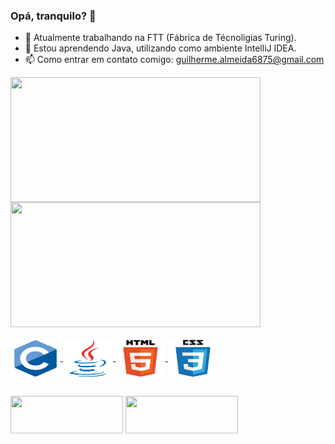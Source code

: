 ### Opá, tranquilo? 👋

- 🔭 Atualmente trabalhando na FTT (Fábrica de Técnoligias Turing).
- 🌱 Estou aprendendo Java, utilizando como ambiente IntelliJ IDEA.
- 📫 Como entrar em contato comigo: guilherme.almeida6875@gmail.com 

<div>
   <a href="https://github.com/oguialmeida">
   <img align="left" height="200" width="400" src="https://github-readme-stats.vercel.app/api?username=oguialmeida&show_icons=true&theme=tokyonight&include_all_commits=true&count_private=true"/> 
   <img align="reghit" height="200" width="400" src="https://github-readme-stats.vercel.app/api/top-langs/?username=oguialmeida&layout=compact&langs_count=16&theme=tokyonight"/>
</div>
  
<div style="display: inline_block"><br>
  <img align="center" alt="Gui-C" height="60" width="80" src="https://github.com/devicons/devicon/blob/master/icons/c/c-original.svg">
  <img align="center" alt="Gui-C" height="60" width="80" src="https://github.com/devicons/devicon/blob/master/icons/java/java-original.svg">
  <img align="center" alt="Gui-C" height="60" width="80" src="https://github.com/devicons/devicon/blob/master/icons/html5/html5-original-wordmark.svg">
  <img align="center" alt="Gui-C" height="60" width="80" src="https://github.com/devicons/devicon/blob/master/icons/css3/css3-original-wordmark.svg">
</div>
  
 ##
  
<div>  
   <a href="https://www.instagram.com/guilherme_g0/" target="_blank"><img height="60" width="180" src="https://img.shields.io/badge/-Instagram-%23E4405F?style=for-the-badge&logo=instagram&logoColor=white" target="_blank"></a>
   <a href="https://www.linkedin.com/in/guilherme-almeida-23743421a/" target="_blank"><img height="60" width="180" src="https://img.shields.io/badge/-LinkedIn-%230077B5?style=for-the-badge&logo=linkedin&logoColor=white" target="_blank"></a>
</div>  

  
  
